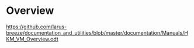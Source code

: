 # Overview

https://github.com/larus-breeze/documentation_and_utilities/blob/master/documentation/Manuals/HKM_VM_Overview.odt


